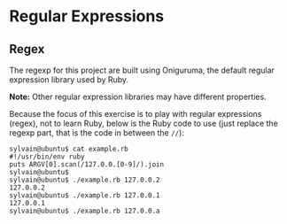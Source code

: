 # Regular Expressions
## Regex
The regexp for this project are built using Oniguruma, the default regular expression library used by Ruby.

**Note:** Other regular expression libraries may have different properties.

Because the focus of this exercise is to play with regular expressions (regex), not to learn Ruby, below is the Ruby code to use (just replace the regexp part, that is the code in between the `//`):

```
sylvain@ubuntu$ cat example.rb
#!/usr/bin/env ruby
puts ARGV[0].scan(/127.0.0.[0-9]/).join
sylvain@ubuntu$
sylvain@ubuntu$ ./example.rb 127.0.0.2
127.0.0.2
sylvain@ubuntu$ ./example.rb 127.0.0.1
127.0.0.1
sylvain@ubuntu$ ./example.rb 127.0.0.a
```
